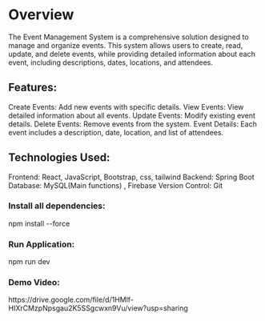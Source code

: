 <h1>Overview</h1>
The Event Management System is a comprehensive solution designed to manage and organize events. This system allows users to create, read, update, and delete events, while providing detailed information about each event, including descriptions, dates, locations, and attendees.<br/>

<h2>Features:</h2>
Create Events: Add new events with specific details.
View Events: View detailed information about all events.
Update Events: Modify existing event details.
Delete Events: Remove events from the system.
Event Details: Each event includes a description, date, location, and list of attendees.<br/>

<h2>Technologies Used:</h2>
Frontend: React, JavaScript, Bootstrap, css, tailwind
Backend: Spring Boot
Database: MySQL(Main functions) , Firebase
Version Control: Git<br/>

<h3>Install all dependencies:</h3>
npm install --force

<h3>Run Application:</h3>
npm run dev

<h3>Demo Video:</h3>
https://drive.google.com/file/d/1HMlf-HIXrCMzpNpsgau2K5SSgcwxn9Vu/view?usp=sharing
